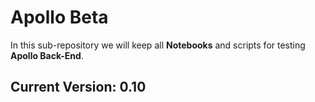 # Apollo Beta
In this sub-repository we will keep all **Notebooks** and scripts for testing **Apollo Back-End**. 

## Current Version: 0.10
